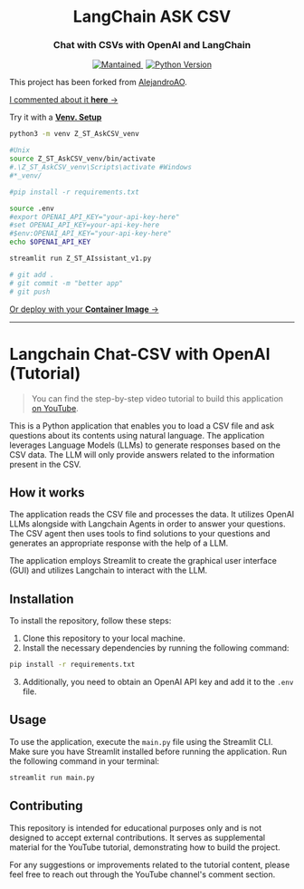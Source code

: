 <div align="center">
  <h1>LangChain ASK CSV</h1>
</div>

<div align="center">
  <h3>Chat with CSVs with OpenAI and LangChain</h3>
</div>


<div align="center">
  <a href="https://github.com/JAlcocerT/Streamlit-AIssistant" style="margin-right: 5px;">
    <img alt="Mantained" src="https://img.shields.io/badge/Maintained%3F-no-red.svg" />
  </a>
  <a href="https://www.python.org/downloads/release">
    <img alt="Python Version" src="https://img.shields.io/badge/python-3.10-blue.svg" />
  </a>
</div>

This project has been forked from [AlejandroAO](https://github.com/alejandro-ao/langchain-ask-csv).

[I commented about it **here** →](https://jalcocert.github.io//JAlcocerT/how-to-chat-with-pdfs)

Try it with a [**Venv. Setup**](https://jalcocert.github.io/JAlcocerT/useful-python-stuff/)
```sh
python3 -m venv Z_ST_AskCSV_venv

#Unix
source Z_ST_AskCSV_venv/bin/activate
#.\Z_ST_AskCSV_venv\Scripts\activate #Windows
#*_venv/

#pip install -r requirements.txt

source .env
#export OPENAI_API_KEY="your-api-key-here"
#set OPENAI_API_KEY=your-api-key-here
#$env:OPENAI_API_KEY="your-api-key-here"
echo $OPENAI_API_KEY

streamlit run Z_ST_AIssistant_v1.py

# git add .
# git commit -m "better app"
# git push
```

[Or deploy with your **Container Image** →](https://github.com/JAlcocerT/langchain-ask-csv/tree/main/Z_Deploy_Me)


---

# Langchain Chat-CSV with OpenAI (Tutorial)
> You can find the step-by-step video tutorial to build this application [on YouTube](https://youtu.be/tjeti5vXWOU).

This is a Python application that enables you to load a CSV file and ask questions about its contents using natural language. The application leverages Language Models (LLMs) to generate responses based on the CSV data. The LLM will only provide answers related to the information present in the CSV.

## How it works

The application reads the CSV file and processes the data. It utilizes OpenAI LLMs alongside with Langchain Agents in order to answer your questions. The CSV agent then uses tools to find solutions to your questions and generates an appropriate response with the help of a LLM.

The application employs Streamlit to create the graphical user interface (GUI) and utilizes Langchain to interact with the LLM.

## Installation

To install the repository, follow these steps:

1. Clone this repository to your local machine.
2. Install the necessary dependencies by running the following command:

```sh
pip install -r requirements.txt
```

3. Additionally, you need to obtain an OpenAI API key and add it to the `.env` file.

## Usage

To use the application, execute the `main.py` file using the Streamlit CLI. Make sure you have Streamlit installed before running the application. Run the following command in your terminal:

```sh
streamlit run main.py
```

## Contributing
This repository is intended for educational purposes only and is not designed to accept external contributions. It serves as supplemental material for the YouTube tutorial, demonstrating how to build the project.

For any suggestions or improvements related to the tutorial content, please feel free to reach out through the YouTube channel's comment section.